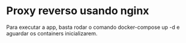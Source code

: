 # Proxy reverso usando nginx

Para executar a app, basta rodar o comando docker-compose up -d e aguardar os containers inicializarem.
